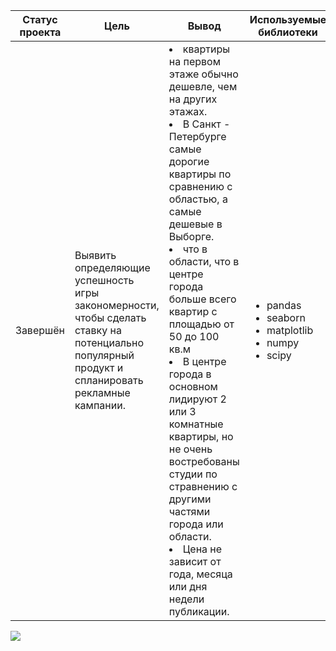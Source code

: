Статус проекта | Цель | Вывод | Используемые библиотеки
------------- |---------------- | ---------------- | -----------------------
Завершён | Выявить определяющие успешность игры закономерности, чтобы сделать ставку на потенциально популярный продукт и спланировать рекламные кампании. | </li><li>квартиры на первом этаже обычно дешевле, чем на других этажах.</li><li>В Санкт - Петербурге самые дорогие квартиры по сравнению с областью, а самые дешевые в Выборге.</li><li> что в области, что в центре города больше всего квартир с площадью от 50 до 100 кв.м</li><li> В центре города в основном лидируют 2 или 3 комнатные квартиры, но не очень востребованы студии по стравнению с другими частями города или области.</li><li>  Цена не зависит от года, месяца или дня недели публикации.</li>  | <ul><li>pandas</li><li>seaborn</li><li>matplotlib</li><li>numpy</li><li>scipy</li>

  [![](https://s18955.pcdn.co/wp-content/uploads/2018/02/github.png)](https://github.com/user/repository/subscription)
